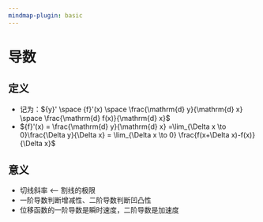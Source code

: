 ```yaml
---
mindmap-plugin: basic
---
```


# 导数

## 定义
- 记为：${y}' \space {f}'(x) \space \frac{\mathrm{d} y}{\mathrm{d} x} \space \frac{\mathrm{d} f(x)}{\mathrm{d} x}$
- ${f}'(x) = \frac{\mathrm{d} y}{\mathrm{d} x} =\lim_{\Delta x \to 0}\frac{\Delta y}{\Delta x} = \lim_{\Delta x \to 0} \frac{f(x+\Delta x)-f(x)}{\Delta x}$

## 意义
- 切线斜率 <-- 割线的极限
- 一阶导数判断增减性、二阶导数判断凹凸性
- 位移函数的一阶导数是瞬时速度，二阶导数是加速度
